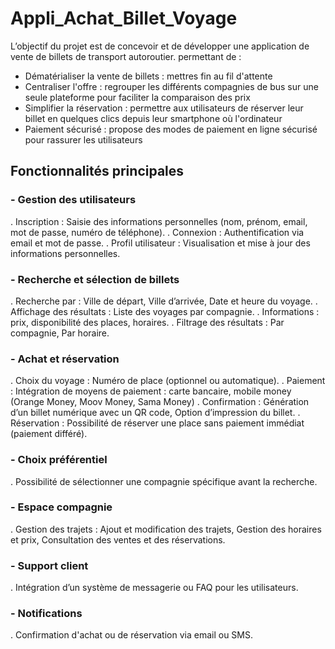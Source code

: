 # Appli_Achat_Billet_Voyage
L’objectif du projet est de concevoir et de développer une application de vente de billets de transport autoroutier.
permettant de : 
- Dématérialiser la vente de billets : mettres fin au fil d'attente 
- Centraliser l'offre : regrouper les différents compagnies de bus sur une seule plateforme pour faciliter la comparaison des prix 
- Simplifier la réservation : permettre aux utilisateurs de réserver leur billet en quelques clics depuis leur smartphone où l'ordinateur 
- Paiement sécurisé : propose des modes de paiement en ligne sécurisé pour rassurer les utilisateurs

## Fonctionnalités principales
### - Gestion des utilisateurs
   . Inscription : Saisie des informations personnelles (nom, prénom, email, mot de passe, numéro de téléphone).
   . Connexion : Authentification via email et mot de passe.
   . Profil utilisateur : Visualisation et mise à jour des informations personnelles.
### - Recherche et sélection de billets
   . Recherche par : Ville de départ, Ville d’arrivée, Date et heure du voyage.
   . Affichage des résultats : Liste des voyages par compagnie.
   . Informations : prix, disponibilité des places, horaires.
   . Filtrage des résultats : Par compagnie, Par horaire.
### - Achat et réservation
  . Choix du voyage : Numéro de place (optionnel ou automatique).
  . Paiement : Intégration de moyens de paiement : carte bancaire, mobile money (Orange Money, Moov Money, Sama Money)
  . Confirmation : Génération d’un billet numérique avec un QR code, Option d’impression du billet.
  . Réservation : Possibilité de réserver une place sans paiement immédiat (paiement différé).
### - Choix préférentiel
  . Possibilité de sélectionner une compagnie spécifique avant la recherche.
### - Espace compagnie
  . Gestion des trajets : Ajout et modification des trajets, Gestion des horaires et prix, Consultation des ventes et des réservations.
### - Support client
  . Intégration d’un système de messagerie ou FAQ pour les utilisateurs.
### - Notifications
  . Confirmation d'achat ou de réservation via email ou SMS.
